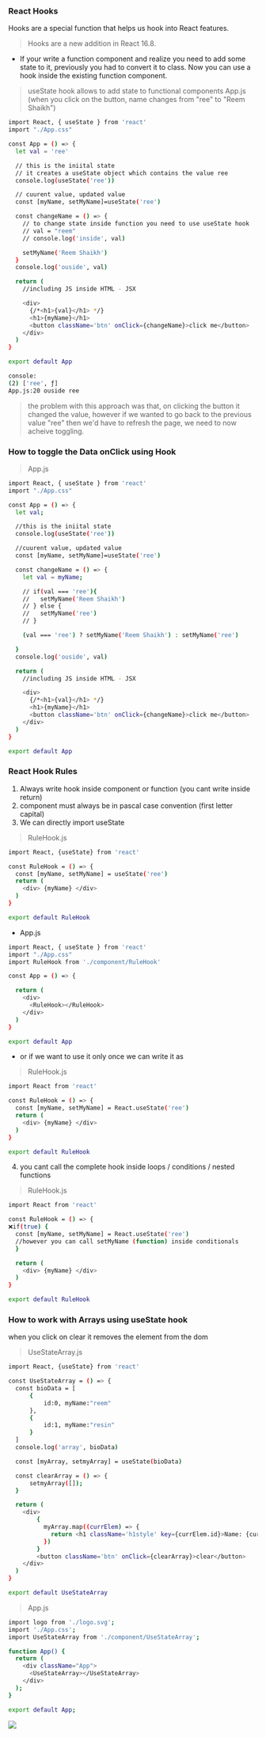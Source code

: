 ### React Hooks 
Hooks are a special function that helps us hook into React features. 
> Hooks are a new addition in React 16.8. 

- If your write a function component and realize you need to add some state to it, previously you had to convert it to class. Now you can use a hook inside the existing function component. 

> useState hook allows to add state to functional components 
> App.js (when you click on the button, name changes from "ree" to "Reem Shaikh")
```bash 
import React, { useState } from 'react'
import "./App.css"

const App = () => {
  let val = 'ree'

  // this is the iniital state 
  // it creates a useState object which contains the value ree 
  console.log(useState('ree'))

  // cuurent value, updated value 
  const [myName, setMyName]=useState('ree')

  const changeName = () => {
    // to change state inside function you need to use useState hook
    // val = "reem"
    // console.log('inside', val)

    setMyName('Reem Shaikh')
  }
  console.log('ouside', val)

  return (
    //including JS inside HTML - JSX

    <div>
      {/*<h1>{val}</h1> */}
      <h1>{myName}</h1>
      <button className='btn' onClick={changeName}>click me</button>
    </div>
  )
}

export default App

console:
(2) ['ree', ƒ]
App.js:20 ouside ree
```
> the problem with this approach was that, on clicking the button it changed the value, however if we wanted to go back to the previous value "ree" then we'd have to refresh the page, we need to now acheive toggling. 

### How to toggle the Data onClick using Hook 
> App.js 
```bash 
import React, { useState } from 'react'
import "./App.css"

const App = () => {
  let val;

  //this is the iniital state 
  console.log(useState('ree'))

  //cuurent value, updated value 
  const [myName, setMyName]=useState('ree')

  const changeName = () => {
    let val = myName;

    // if(val === 'ree'){
    //   setMyName('Reem Shaikh')
    // } else {
    //   setMyName('ree')
    // }

    (val === 'ree') ? setMyName('Reem Shaikh') : setMyName('ree')

  }
  console.log('ouside', val)

  return (
    //including JS inside HTML - JSX

    <div>
      {/*<h1>{val}</h1> */}
      <h1>{myName}</h1>
      <button className='btn' onClick={changeName}>click me</button>
    </div>
  )
}

export default App
```
### React Hook Rules 
1. Always write hook inside component or function (you cant write inside return)
2. component must always be in pascal case convention (first letter capital)
3. We can directly import useState 
> RuleHook.js
```bash 
import React, {useState} from 'react'

const RuleHook = () => {
  const [myName, setMyName] = useState('ree')
  return (
    <div> {myName} </div>
  )
}

export default RuleHook
```
- App.js 
```bash 
import React, { useState } from 'react'
import "./App.css"
import RuleHook from './component/RuleHook'

const App = () => {

  return (
    <div>
      <RuleHook></RuleHook>
    </div>
  )
}

export default App
```
- or if we want to use it only once we can write it as
> RuleHook.js
```bash 
import React from 'react'

const RuleHook = () => {
  const [myName, setMyName] = React.useState('ree')
  return (
    <div> {myName} </div>
  )
}

export default RuleHook
```
4. you cant call the complete hook inside loops / conditions / nested functions 
> RuleHook.js
```bash 
import React from 'react'

const RuleHook = () => {
❌if(true) {
  const [myName, setMyName] = React.useState('ree')
  //however you can call setMyName (function) inside conditionals 
  }

  return (
    <div> {myName} </div>
  )
}

export default RuleHook
```
### How to work with Arrays using useState hook 
when you click on clear it removes the element from the dom 

> UseStateArray.js
```bash 
import React, {useState} from 'react'

const UseStateArray = () => {
  const bioData = [
      {
          id:0, myName:"reem"
      }, 
      {
          id:1, myName:"resin"
      }
  ]
  console.log('array', bioData)

  const [myArray, setmyArray] = useState(bioData)

  const clearArray = () => {
      setmyArray([]);
  }

  return (
    <div>
        {
          myArray.map((currElem) => {
            return <h1 className='h1style' key={currElem.id}>Name: {currElem.myName} </h1>
          })
        }
        <button className='btn' onClick={clearArray}>clear</button>
    </div>
  )
}

export default UseStateArray
```
> App.js 
```bash 
import logo from './logo.svg';
import './App.css';
import UseStateArray from './component/UseStateArray';

function App() {
  return (
    <div className="App">
      <UseStateArray></UseStateArray>
    </div>
  );
}

export default App;
```
![](images/1.PNG)